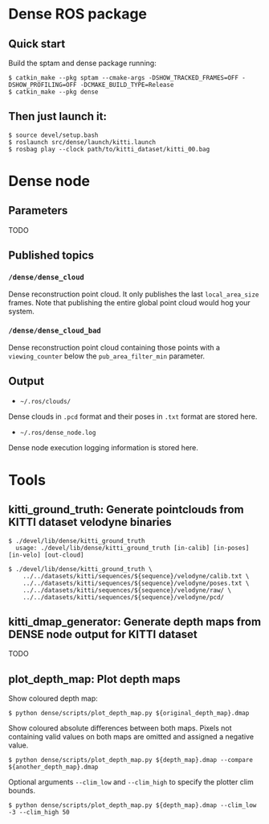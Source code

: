 # Dense ROS package

## Quick start

Build the sptam and dense package running:

```
$ catkin_make --pkg sptam --cmake-args -DSHOW_TRACKED_FRAMES=OFF -DSHOW_PROFILING=OFF -DCMAKE_BUILD_TYPE=Release
$ catkin_make --pkg dense
```

## Then just launch it:

```
$ source devel/setup.bash
$ roslaunch src/dense/launch/kitti.launch
$ rosbag play --clock path/to/kitti_dataset/kitti_00.bag
```

# Dense node

## Parameters

TODO

## Published topics

### `/dense/dense_cloud`

Dense reconstruction point cloud. It only publishes the last `local_area_size`
frames. Note that publishing the entire global point cloud would hog your
system.

### `/dense/dense_cloud_bad`

Dense reconstruction point cloud containing those points with a `viewing_counter`
below the `pub_area_filter_min` parameter.

## Output

* `~/.ros/clouds/`

Dense clouds in `.pcd` format and their poses in `.txt` format are stored here.

* `~/.ros/dense_node.log`

Dense node execution logging information is stored here.

# Tools

## kitti\_ground\_truth: Generate pointclouds from KITTI dataset velodyne binaries

```
$ ./devel/lib/dense/kitti_ground_truth
  usage: ./devel/lib/dense/kitti_ground_truth [in-calib] [in-poses] [in-velo] [out-cloud]

$ ./devel/lib/dense/kitti_ground_truth \
    ../../datasets/kitti/sequences/${sequence}/velodyne/calib.txt \
    ../../datasets/kitti/sequences/${sequence}/velodyne/poses.txt \
    ../../datasets/kitti/sequences/${sequence}/velodyne/raw/ \
    ../../datasets/kitti/sequences/${sequence}/velodyne/pcd/
```

## kitti\_dmap\_generator: Generate depth maps from DENSE node output for KITTI dataset

TODO

## plot\_depth\_map: Plot depth maps

Show coloured depth map:

```
$ python dense/scripts/plot_depth_map.py ${original_depth_map}.dmap
```

Show coloured absolute differences between both maps. Pixels not containing
valid values on both maps are omitted and assigned a negative value.

```
$ python dense/scripts/plot_depth_map.py ${depth_map}.dmap --compare ${another_depth_map}.dmap
```

Optional arguments `--clim_low` and `--clim_high` to specify the plotter clim bounds.

```
$ python dense/scripts/plot_depth_map.py ${depth_map}.dmap --clim_low -3 --clim_high 50
```
